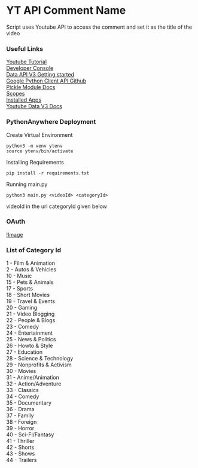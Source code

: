 # YT API Comment Name

Script uses Youtube API to access the comment and set it as the title of the video

### Useful Links

[Youtube Tutorial]() <br>
[Developer Console](https://console.developers.google.com/) <br>
[Data API V3 Getting started](https://developers.google.com/youtube/v3/getting-started) <br>
[Google Python Client API Github](https://github.com/googleapis/google-api-python-client) <br>
[Pickle Module Docs](https://docs.python.org/3/library/pickle.html) <br>
[Scopes](https://developers.google.com/identity/protocols/oauth2/scopes#youtube) <br>
[Installed Apps](https://developers.google.com/youtube/v3/live/guides/auth/installed-apps) <br>
[Youtube Data V3 Docs](https://developers.google.com/youtube/v3/docs)

### PythonAnywhere Deployment

Create Virtual Environment

```
python3 -m venv ytenv
source ytenv/bin/activate
```

Installing Requirements

```
pip install -r requirements.txt
```

Running main.py

```
python3 main.py <videoId> <categoryId>
```
videoId in the url
categoryId given below

### OAuth

[!Image](OAuth.jpeg)


### List of Category Id

1 -  Film & Animation<br>
2 - Autos & Vehicles<br>
10 - Music<br>
15 - Pets & Animals<br>
17 - Sports<br>
18 - Short Movies<br>
19 - Travel & Events<br>
20 - Gaming<br>
21 - Video Blogging<br>
22 - People & Blogs<br>
23 - Comedy<br>
24 - Entertainment<br>
25 - News & Politics<br>
26 - Howto & Style<br>
27 - Education<br>
28 - Science & Technology<br>
29 - Nonprofits & Activism<br>
30 - Movies<br>
31 - Anime/Animation<br>
32 - Action/Adventure<br>
33 - Classics<br>
34 - Comedy<br>
35 - Documentary<br>
36 - Drama<br>
37 - Family<br>
38 - Foreign<br>
39 - Horror<br>
40 - Sci-Fi/Fantasy<br>
41 - Thriller<br>
42 - Shorts<br>
43 - Shows<br>
44 - Trailers<br>
